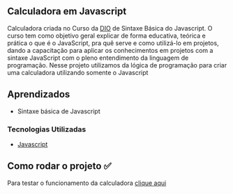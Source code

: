 ## Calculadora em Javascript

Calculadora criada no Curso da [DIO](https://www.dio.me/) de Sintaxe Básica do Javascript. O curso tem como objetivo geral explicar de forma educativa, teórica e prática o que é o JavaScript, pra quê serve e como utilizá-lo em projetos, dando a capacitação para aplicar os conhecimentos em projetos com a sintaxe JavaScript com o pleno entendimento da linguagem de programação. 
Nesse projeto utilizamos da lógica de programação para criar uma calculadora utilizando somente o Javascript 

## Aprendizados
- Sintaxe básica de Javascript

### Tecnologias Utilizadas

* [Javascript](https://developer.mozilla.org/pt-BR/docs/Learn/Getting_started_with_the_web)


## Como rodar o projeto ✅

Para testar o funcionamento da calculadora [clique aqui](https://stecarvalho87.github.io/calculadora-javascript/)
